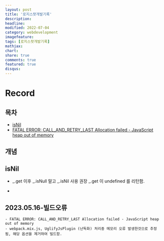 ```yaml
---
layout: post
title: '로지스팟개발기록'
description:
headline:
modified: 2022-07-04
category: webdevelopment
imagefeature:
tags: [로지스팟개발기록]
mathjax:
chart:
share: true
comments: true
featured: true
disqus:
---
```


# Record

## 목차

-   [isNil](#isNil)
-   [FATAL ERROR: CALL_AND_RETRY_LAST Allocation failed - JavaScript heap out of memory](#2023.05.16-빌드오류)

## 개념

## isNil

-   _.get 이후 _.isNull 말고 _.isNil 사용 권장
    _.get 이 undefined 를 리턴함.

-

## 2023.05.16-빌드오류

    - FATAL ERROR: CALL_AND_RETRY_LAST Allocation failed - JavaScript heap out of memory
    - webpack.mix.js, UglifyJsPlugin (난독화) 처리중 메모리 오류 발생한것으로 추정됨, 해당 옵션을 제거하여 빌드함.
